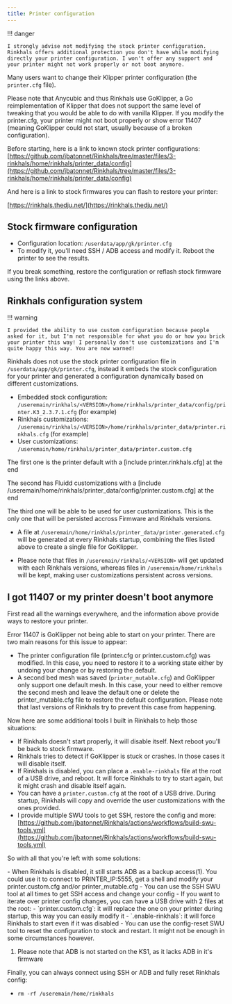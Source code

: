 ```yaml
---
title: Printer configuration
---
```


!!! danger

    I strongly advise not modifying the stock printer configuration. Rinkhals offers additional protection you don't have while modifying directly your printer configuration. I won't offer any support and your printer might not work properly or not boot anymore.

Many users want to change their Klipper printer configuration (the `printer.cfg` file).

Please note that Anycubic and thus Rinkhals use GoKlipper, a Go reimplementation of Klipper that does not support the same level of tweaking that you would be able to do with vanilla Klipper.
If you modify the printer.cfg, your printer might not boot properly or show error 11407 (meaning GoKlipper could not start, usually because of a broken configuration).

Before starting, here is a link to known stock printer configurations: [https://github.com/jbatonnet/Rinkhals/tree/master/files/3-rinkhals/home/rinkhals/printer_data/config](https://github.com/jbatonnet/Rinkhals/tree/master/files/3-rinkhals/home/rinkhals/printer_data/config)

And here is a link to stock firmwares you can flash to restore your printer:

[https://rinkhals.thedju.net/](https://rinkhals.thedju.net/)

## Stock firmware configuration

- Configuration location: `/userdata/app/gk/printer.cfg`
- To modify it, you'll need SSH / ADB access and modify it. Reboot the printer to see the results.

If you break something, restore the configuration or reflash stock firmware using the links above.

## Rinkhals configuration system

!!! warning

    I provided the ability to use custom configuration because people asked for it, but I'm not responsible for what you do or how you brick your printer this way! I personally don't use customizations and I'm quite happy this way. You are now warned!

Rinkhals does not use the stock printer configuration file in `/userdata/app/gk/printer.cfg`, instead it embeds the stock configuration for your printer and generated a configuration dynamically based on different customizations.

- Embedded stock configuration: `/useremain/rinkhals/<VERSION>/home/rinkhals/printer_data/config/printer.K3_2.3.7.1.cfg` (for example)
- Rinkhals customizations: `/useremain/rinkhals/<VERSION>/home/rinkhals/printer_data/printer.rinkhals.cfg` (for example)
- User customizations: `/useremain/home/rinkhals/printer_data/printer.custom.cfg`

The first one is the printer default with a [include printer.rinkhals.cfg] at the end

The second has Fluidd customizations with a [include /useremain/home/rinkhals/printer_data/config/printer.custom.cfg] at the end

The third one will be able to be used for user customizations. This is the only one that will be persisted accross Firmware and Rinkhals versions.

- A file at `/useremain/home/rinkhals/printer_data/printer.generated.cfg` will be generated at every Rinkhals startup, combining the files listed above to create a single file for GoKlipper.

- Please note that files in `/useremain/rinkhals/<VERSION>` will get updated with each Rinkhals versions, whereas files in `/useremain/home/rinkhals` will be kept, making user customizations persistent across versions.

## I got 11407 or my printer doesn't boot anymore

First read all the warnings everywhere, and the information above provide ways to restore your printer.

Error 11407 is GoKlipper not being able to start on your printer. There are two main reasons for this issue to appear:

- The printer configuration file (printer.cfg or printer.custom.cfg) was modified. In this case, you need to restore it to a working state either by undoing your change or by restoring the default.
- A second bed mesh was saved (`printer_mutable.cfg`) and GoKlipper only support one default mesh. In this case, your need to either remove the second mesh and leave the default one or delete the printer_mutable.cfg file to restore the default configuration. Please note that last versions of Rinkhals try to prevent this case from happening.

Now here are some additional tools I built in Rinkhals to help those situations:

- If Rinkhals doesn't start properly, it will disable itself. Next reboot you'll be back to stock firmware.
- Rinkhals tries to detect if GoKlipper is stuck or crashes. In those cases it will disable itself.
- If Rinkhals is disabled, you can place a `.enable-rinkhals` file at the root of a USB drive, and reboot. It will force Rinkhals to try to start again, but it might crash and disable itself again.
- You can have a `printer.custom.cfg` at the root of a USB drive. During startup, Rinkhals will copy and override the user customizations with the ones provided.
- I provide multiple SWU tools to get SSH, restore the config and more: [https://github.com/jbatonnet/Rinkhals/actions/workflows/build-swu-tools.yml](https://github.com/jbatonnet/Rinkhals/actions/workflows/build-swu-tools.yml)

So with all that you're left with some solutions:

<div class="annotate" markdown>
- When Rinkhals is disabled, it still starts ADB as a backup access(1). You could use it to connect to PRINTER_IP:5555, get a shell and modify your printer.custom.cfg and/or printer_mutable.cfg
- You can use the SSH SWU tool at all times to get SSH access and change your config
- If you want to iterate over printer config changes, you can have a USB drive with 2 files at the root:
    - `printer.custom.cfg`: it will replace the one on your printer during startup, this way you can easily modify it
    - `.enable-rinkhals`: it will force Rinkhals to start even if it was disabled
- You can use the config-reset SWU tool to reset the configuration to stock and restart. It might not be enough in some circumstances however.
</div>

1. Please note that ADB is not started on the KS1, as it lacks ADB in it's firmware

Finally, you can always connect using SSH or ADB and fully reset Rinkhals config:

- `rm -rf /useremain/home/rinkhals`
